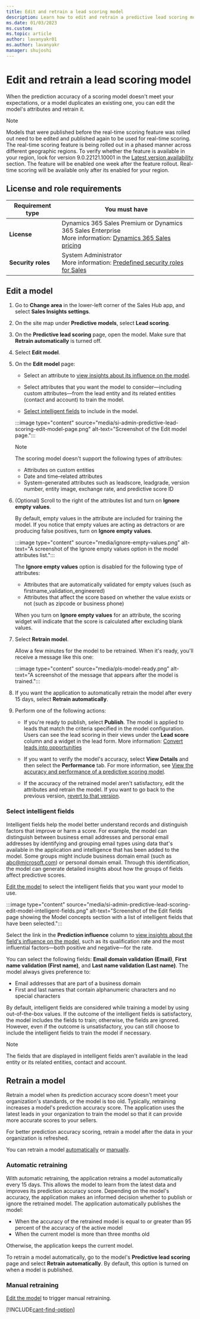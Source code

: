 ```yaml
---
title: Edit and retrain a lead scoring model
description: Learn how to edit and retrain a predictive lead scoring model in Dynamics 365 Sales when its prediction accuracy doesn't meet your expectations. 
ms.date: 01/03/2023
ms.custom: 
ms.topic: article
author: lavanyakr01
ms.author: lavanyakr
manager: shujoshi
---
```


# Edit and retrain a lead scoring model

When the prediction accuracy of a scoring model doesn't meet your expectations, or a model duplicates an existing one, you can edit the model's attributes and retrain it.

> [!NOTE]
> Models that were published before the real-time scoring feature was rolled out need to be edited and published again to be used for real-time scoring. The real-time scoring feature is being rolled out in a phased manner across different geographic regions. To verify whether the feature is available in your region, look for version 9.0.22121.10001 in the [Latest version availability](/dynamics365/released-versions/dynamics365salesinsights) section. The feature will be enabled one week after the feature rollout. Real-time scoring will be available only after its enabled for your region.

## License and role requirements

| Requirement type | You must have |
|-----------------------|---------|
| **License** | Dynamics 365 Sales Premium or Dynamics 365 Sales Enterprise<br>More information: [Dynamics 365 Sales pricing](https://dynamics.microsoft.com/sales/pricing/) |
| **Security roles** | System Administrator<br>More information: [Predefined security roles for Sales](security-roles-for-sales.md) |

## Edit a model

1. Go to **Change area** in the lower-left corner of the Sales Hub app, and select **Sales Insights settings**.
1. On the site map under **Predictive models**, select **Lead scoring**.
1. On the **Predictive lead scoring** page, open the model. Make sure that **Retrain automatically** is turned off.
1. Select **Edit model**.
1. On the **Edit model** page:

    - Select an attribute to [view insights about its influence on the model](pls-attribute-influence.md).

    - Select attributes that you want the model to consider—including custom attributes—from the lead entity and its related entities (contact and account) to train the model.

    - [Select intelligent fields](#select-intelligent-fields) to include in the model.

    :::image type="content" source="media/si-admin-predictive-lead-scoring-edit-model-page.png" alt-text="Screenshot of the Edit model page.":::
    
   > [!NOTE]
   > The scoring model doesn't support the following types of attributes:
   > - Attributes on custom entities
   > - Date and time&ndash;related attributes
   > - System-generated attributes such as leadscore, leadgrade, version number, entity image, exchange rate, and predictive score ID

1. (Optional) Scroll to the right of the attributes list and turn on **Ignore empty values**.

   By default, empty values in the attribute are included for training the model. If you notice that empty values are acting as detractors or are producing false positives, turn on **Ignore empty values**.

    :::image type="content" source="media/ignore-empty-values.png" alt-text="A screenshot of the Ignore empty values option in the model attributes list.":::

    The **Ignore empty values** option is disabled for the following type of attributes:

    - Attributes that are automatically validated for empty values (such as firstname_validation_engineered)
    - Attributes that affect the score based on whether the value exists or not (such as zipcode or business phone)

    When you turn on **Ignore empty values** for an attribute, the scoring widget will indicate that the score is calculated after excluding blank values.

1. Select **Retrain model**.  

    Allow a few minutes for the model to be retrained. When it's ready, you'll receive a message like this one:

    :::image type="content" source="media/pls-model-ready.png" alt-text="A screenshot of the message that appears after the model is trained.":::

1. If you want the application to automatically retrain the model after every 15 days, select **Retrain automatically**. 

1. Perform one of the following actions: 
    - If you're ready to publish, select **Publish**. The model is applied to leads that match the criteria specified in the model configuration. Users can see the lead scoring in their views under the **Lead score** column and a widget in the lead form. More information: [Convert leads into opportunities](../sales/work-predictive-lead-scoring.md)

    - If you want to verify the model's accuracy, select **View Details** and then select the **Performance** tab. For more information, see [View the accuracy and performance of a predictive scoring model](scoring-model-accuracy.md).

    - If the accuracy of the retrained model aren't satisfactory, edit the attributes and retrain the model. If you want to go back to the previous version, [revert to that version](understand-pls-configuration-page.md#actions-you-can-perform-on-the-model).


### Select intelligent fields

Intelligent fields help the model better understand records and distinguish factors that improve or harm a score. For example, the model can distinguish between business email addresses and personal email addresses by identifying and grouping email types using data that's available in the application and intelligence that has been added to the model. Some groups might include business domain email (such as abc@microsoft.com) or personal domain email. Through this identification, the model can generate detailed insights about how the groups of fields affect predictive scores.

[Edit the model](#edit-a-model) to select the intelligent fields that you want your model to use.

:::image type="content" source="media/si-admin-predictive-lead-scoring-edit-model-intelligent-fields.png" alt-text="Screenshot of the Edit fields page showing the Model concepts section with a list of intelligent fields that have been selected.":::

Select the link in the **Prediction influence** column to [view insights about the field's influence on the model](pls-attribute-influence.md), such as its qualification rate and the most influential factors&mdash;both positive and negative&mdash;for the rate.

You can select the following fields: **Email domain validation (Email)**, **First name validation (First name)**, and **Last name validation (Last name)**. The model always gives preference to:

- Email addresses that are part of a business domain
- First and last names that contain alphanumeric characters and no special characters

By default, intelligent fields are considered while training a model by using out-of-the-box values. If the outcome of the intelligent fields is satisfactory, the model includes the fields to train; otherwise, the fields are ignored. However, even if the outcome is unsatisfactory, you can still choose to include the intelligent fields to train the model if necessary.

> [!NOTE]
> The fields that are displayed in intelligent fields aren't available in the lead entity or its related entities, contact and account.

## Retrain a model

Retrain a model when its prediction accuracy score doesn't meet your organization's standards, or the model is too old. Typically, retraining increases a model's prediction accuracy score. The application uses the latest leads in your organization to train the model so that it can provide more accurate scores to your sellers.

For better prediction accuracy scoring, retrain a model after the data in your organization is refreshed.

You can retrain a model [automatically](#automatic-retraining) or [manually](#manual-retraining).

### Automatic retraining

With automatic retraining, the application retrains a model automatically every 15 days. This allows the model to learn from the latest data and improves its prediction accuracy score. Depending on the model's accuracy, the application makes an informed decision whether to publish or ignore the retrained model. The application automatically publishes the model:

- When the accuracy of the retrained model is equal to or greater than 95 percent of the accuracy of the active model
- When the current model is more than three months old

Otherwise, the application keeps the current model.

To retrain a model automatically, go to the model's **Predictive lead scoring** page and select **Retrain automatically**. By default, this option is turned on when a model is published.

### Manual retraining

[Edit the model](#edit-a-model) to trigger manual retraining.

[!INCLUDE[cant-find-option](../includes/cant-find-option.md)]
